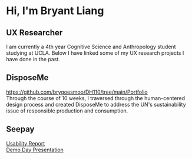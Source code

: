 # Hi, I'm Bryant Liang
## UX Researcher 

I am currently a 4th year Cognitive Science and Anthropology student studying at UCLA. Below I have linked some of my UX research projects I have done in the past. 

<!-- 
Useful Links
1. Basic Github Markdown: https://docs.github.com/en/get-started/writing-on-github/getting-started-with-writing-and-formatting-on-github/basic-writing-and-formatting-syntax
2. DH 110 Github Web Documentation (turning it into index.html): https://docs.google.com/document/d/1vpEVgwfK1LEzB7UEqBU0UpTRvDqYNHJKQGJXOTFqaYU/edit
3. DH 110 Responsive/Bootstrap Tutorial (making it nice): https://docs.google.com/document/d/1CyYUvt42pAI6hiE1CmHUlvB4nJ4RwENeRrh5m_W42jI/edit
-->

## DisposeMe 
https://github.com/brygoesmoo/DH110/tree/main/Portfolio
<br> Through the course of 10 weeks, I traversed through the human-centered design process and created DisposeMe to address the UN's sustainability issue of responsible production and consumption. 

## Seepay
[Usability Report](https://drive.google.com/file/d/1rKBLxrFM66W1Xq9ECBqj0PpdzZ-j2HBB/view?usp=sharing)
<br> [Demo Day Presentation](https://drive.google.com/file/d/1ub9fs-LU3hb_aM4atjm28EgqUDebTloO/view?usp=sharing)
